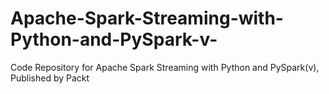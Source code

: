# Apache-Spark-Streaming-with-Python-and-PySpark-v-
Code Repository for Apache Spark Streaming with Python and PySpark(v), Published by Packt
